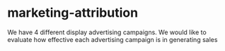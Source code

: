 # marketing-attribution
We have 4 different display advertising campaigns. We would like to evaluate how effective each advertising campaign is in generating sales
